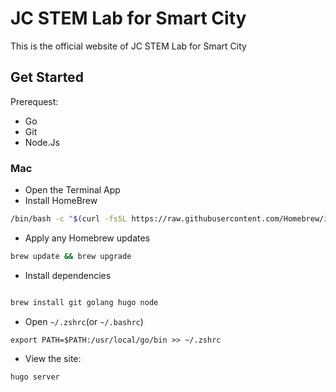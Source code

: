 # JC STEM Lab for Smart City

This is the official website of JC STEM Lab for Smart City

## Get Started

Prerequest:
- Go
- Git
- Node.Js

### Mac
- Open the Terminal App
- Install HomeBrew
``` bash
/bin/bash -c "$(curl -fsSL https://raw.githubusercontent.com/Homebrew/install/master/install.sh)"
```

- Apply any Homebrew updates

```bash
brew update && brew upgrade
```
- Install dependencies
```bash

brew install git golang hugo node

```

- Open `~/.zshrc`(or `~/.bashrc`)
```shell
export PATH=$PATH:/usr/local/go/bin >> ~/.zshrc
```
- View the site:

```shell
hugo server
```